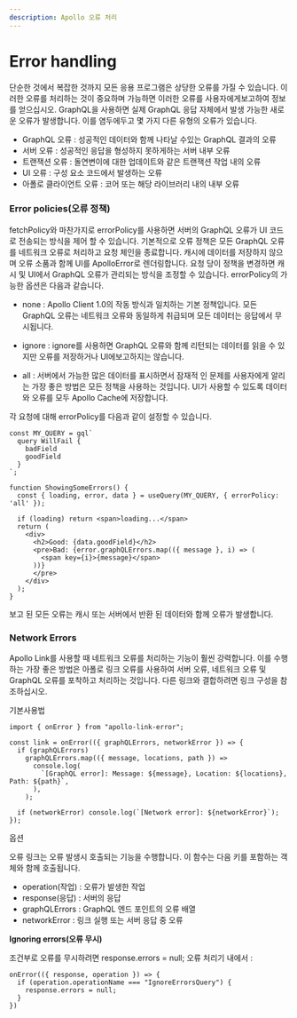 ```yaml
---
description: Apollo 오류 처리
---
```


# Error handling

단순한 것에서 복잡한 것까지 모든 응용 프로그램은 상당한 오류를 가질 수 있습니다. 이러한 오류를 처리하는 것이 중요하며 가능하면 이러한 오류를 사용자에게보고하여 정보를 얻으십시오. GraphQL을 사용하면 실제 GraphQL 응답 자체에서 발생 가능한 새로운 오류가 발생합니다. 이를 염두에두고 몇 가지 다른 유형의 오류가 있습니다.

* GraphQL 오류 : 성공적인 데이터와 함께 나타날 수있는 GraphQL 결과의 오류
* 서버 오류 : 성공적인 응답을 형성하지 못하게하는 서버 내부 오류
* 트랜잭션 오류 : 돌연변이에 대한 업데이트와 같은 트랜잭션 작업 내의 오류
* UI 오류 : 구성 요소 코드에서 발생하는 오류
* 아폴로 클라이언트 오류 : 코어 또는 해당 라이브러리 내의 내부 오류

### Error policies\(오류 정책\) <a id="error-policies"></a>

fetchPolicy와 마찬가지로 errorPolicy를 사용하면 서버의 GraphQL 오류가 UI 코드로 전송되는 방식을 제어 할 수 있습니다. 기본적으로 오류 정책은 모든 GraphQL 오류를 네트워크 오류로 처리하고 요청 체인을 종료합니다. 캐시에 데이터를 저장하지 않으며 오류 소품과 함께 UI를 ApolloError로 렌더링합니다. 요청 당이 정책을 변경하면 캐시 및 UI에서 GraphQL 오류가 관리되는 방식을 조정할 수 있습니다. errorPolicy의 가능한 옵션은 다음과 같습니다.

* none : Apollo Client 1.0의 작동 방식과 일치하는 기본 정책입니다. 모든 GraphQL 오류는 네트워크 오류와 동일하게 취급되며 모든 데이터는 응답에서 무시됩니다.

* ignore : ignore를 사용하면 GraphQL 오류와 함께 리턴되는 데이터를 읽을 수 있지만 오류를 저장하거나 UI에보고하지는 않습니다.

* all : 서버에서 가능한 많은 데이터를 표시하면서 잠재적 인 문제를 사용자에게 알리는 가장 좋은 방법은 모든 정책을 사용하는 것입니다. UI가 사용할 수 있도록 데이터와 오류를 모두 Apollo Cache에 저장합니다.

각 요청에 대해 errorPolicy를 다음과 같이 설정할 수 있습니다.

```text
const MY_QUERY = gql`
  query WillFail {
    badField
    goodField
  }
`;

function ShowingSomeErrors() {
  const { loading, error, data } = useQuery(MY_QUERY, { errorPolicy: 'all' });

  if (loading) return <span>loading...</span>
  return (
    <div>
      <h2>Good: {data.goodField}</h2>
      <pre>Bad: {error.graphQLErrors.map(({ message }, i) => (
        <span key={i}>{message}</span>
      ))}
      </pre>
    </div>
  );
}
```

보고 된 모든 오류는 캐시 또는 서버에서 반환 된 데이터와 함께 오류가 발생합니다.

### Network Errors <a id="network-errors"></a>

Apollo Link를 사용할 때 네트워크 오류를 처리하는 기능이 훨씬 강력합니다. 이를 수행하는 가장 좋은 방법은 아폴로 링크 오류를 사용하여 서버 오류, 네트워크 오류 및 GraphQL 오류를 포착하고 처리하는 것입니다. 다른 링크와 결합하려면 링크 구성을 참조하십시오.

기본사용법

```text
import { onError } from "apollo-link-error";

const link = onError(({ graphQLErrors, networkError }) => {
  if (graphQLErrors)
    graphQLErrors.map(({ message, locations, path }) =>
      console.log(
        `[GraphQL error]: Message: ${message}, Location: ${locations}, Path: ${path}`,
      ),
    );

  if (networkError) console.log(`[Network error]: ${networkError}`);
});
```

옵션 

오류 링크는 오류 발생시 호출되는 기능을 수행합니다. 이 함수는 다음 키를 포함하는 객체와 함께 호출됩니다.

* operation\(작업\) : 오류가 발생한 작업 
* response\(응답\) : 서버의 응답
* graphQLErrors : GraphQL 엔드 포인트의 오류 배열
* networkError : 링크 실행 또는 서버 응답 중 오류

**Ignoring errors\(오류 무시\)**

조건부로 오류를 무시하려면 response.errors = null; 오류 처리기 내에서 :

```text
onError(({ response, operation }) => {
  if (operation.operationName === "IgnoreErrorsQuery") {
    response.errors = null;
  }
})
```

  



